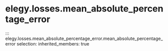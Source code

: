 
# elegy.losses.mean_absolute_percentage_error
::: elegy.losses.mean_absolute_percentage_error.mean_absolute_percentage_error
    selection:
        inherited_members: true